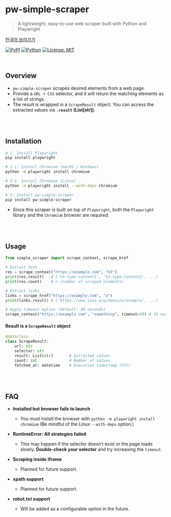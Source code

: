 # pw-simple-scraper

> A lightweight, easy-to-use web scraper built with Python and Playwright


[한국어 보러가기](./README_kr.md)

[![PyPI](https://img.shields.io/pypi/v/pw-simple-scraper.svg)](https://pypi.org/project/pw-simple-scraper/)
[![Python](https://img.shields.io/pypi/pyversions/pw-simple-scraper.svg)](https://pypi.org/project/pw-simple-scraper/)
[![License: MIT](https://img.shields.io/badge/License-MIT-green.svg)](#license)

<br>

## Overview

* `pw-simple-scraper` scrapes desired elements from a web page.
* Provide a `URL + CSS` selector, and it will return the matching elements as a list of strings.
* The result is wrapped in a `ScrapeResult` object. You can access the extracted values via **`.result` (List\[str])**.

<br>
<br>

## Installation

```bash
# 1. Install Playwright
pip install playwright

# 2-1. Install Chromium (macOS / Windows)
python -m playwright install chromium

# 2-2. Install Chromium (Linux)
python -m playwright install --with-deps chromium

# 3. Install pw-simple-scraper
pip install pw-simple-scraper
```

* Since this scraper is built on top of `Playwright`, both the `Playwright` library and the `Chromium` browser are required.

<br>
<br>

## Usage

```python
from simple_scraper import scrape_context, scrape_href

# Extract text
res = scrape_context("https://example.com", "h3")
print(res.result)   # ['h3-type-content1', 'h3-type-content2', ...]
print(res.count)    # n (number of scraped elements)

# Extract links
links = scrape_href("https://example.com", "a")
print(links.result) # ['https://www.iana.org/domains/example', ...]

# Apply timeout option (default: 30 seconds)
scrape_context("https://example.com", "something", timeout=10) # 10 seconds
```

#### Result is a `ScrapeResult` object

```python
@dataclass
class ScrapeResult:
    url: str
    selector: str
    result: List[str]       # Extracted values
    count: int              # Number of values
    fetched_at: datetime    # Execution timestamp (UTC)
```

<br>
<br>

## FAQ

- **Installed but browser fails to launch**
    - You must install the browser with `python -m playwright install chromium` (Be mindful of the Linux `--with-deps` option.)

- **RuntimeError: All strategies failed**
    - This may happen if the selector doesn’t exist or the page loads slowly. **Double-check your selector** and try increasing the `timeout`.

- **Scraping inside iframe**
    - Planned for future support.

- **xpath support**
    - Planned for future support.

- **robot.txt support**
    - Will be added as a configurable option in the future.

<br>
<br>
